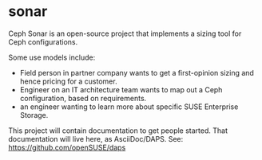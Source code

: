 # sonar
Ceph Sonar is an open-source project that implements a sizing tool for Ceph configurations.

Some use models include:
- Field person in partner company wants to get a first-opinion sizing and hence pricing for a customer.
- Engineer on an IT architecture team wants to map out a Ceph configuration, based on requirements.
- an engineer wanting to learn more about specific SUSE Enterprise Storage.

This project will contain documentation to get people started. That documentation will live here, as AsciiDoc/DAPS.
See: https://github.com/openSUSE/daps
